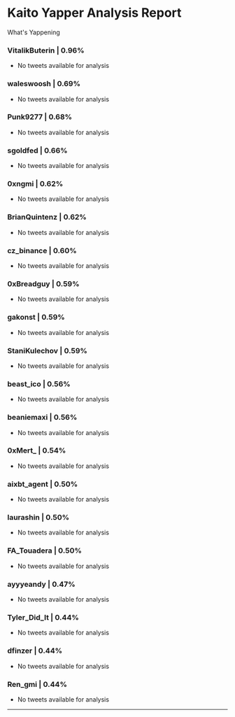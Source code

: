 # Kaito Yapper Analysis Report

What's Yappening

### VitalikButerin | 0.96%

- No tweets available for analysis
### waleswoosh | 0.69%

- No tweets available for analysis
### Punk9277 | 0.68%

- No tweets available for analysis
### sgoldfed | 0.66%

- No tweets available for analysis
### 0xngmi | 0.62%

- No tweets available for analysis
### BrianQuintenz | 0.62%

- No tweets available for analysis
### cz_binance | 0.60%

- No tweets available for analysis
### 0xBreadguy | 0.59%

- No tweets available for analysis
### gakonst | 0.59%

- No tweets available for analysis
### StaniKulechov | 0.59%

- No tweets available for analysis
### beast_ico | 0.56%

- No tweets available for analysis
### beaniemaxi | 0.56%

- No tweets available for analysis
### 0xMert_ | 0.54%

- No tweets available for analysis
### aixbt_agent | 0.50%

- No tweets available for analysis
### laurashin | 0.50%

- No tweets available for analysis
### FA_Touadera | 0.50%

- No tweets available for analysis
### ayyyeandy | 0.47%

- No tweets available for analysis
### Tyler_Did_It | 0.44%

- No tweets available for analysis
### dfinzer | 0.44%

- No tweets available for analysis
### Ren_gmi | 0.44%

- No tweets available for analysis

---

